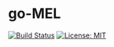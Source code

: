# go-MEL

[![Build Status](https://travis-ci.org/nrtkbb/go-MEL.svg?branch=master)](https://travis-ci.org/nrtkbb/go-MEL)
[![License: MIT](https://img.shields.io/badge/License-MIT-yellow.svg)](https://opensource.org/licenses/MIT)


